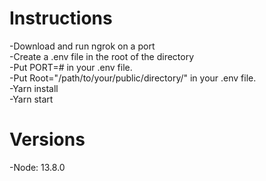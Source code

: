 # Instructions

-Download and run ngrok on a port  
-Create a .env file in the root of the directory  
-Put PORT=# in your .env file.  
-Put Root="/path/to/your/public/directory/" in your .env file.  
-Yarn install  
-Yarn start

# Versions
-Node: 13.8.0
